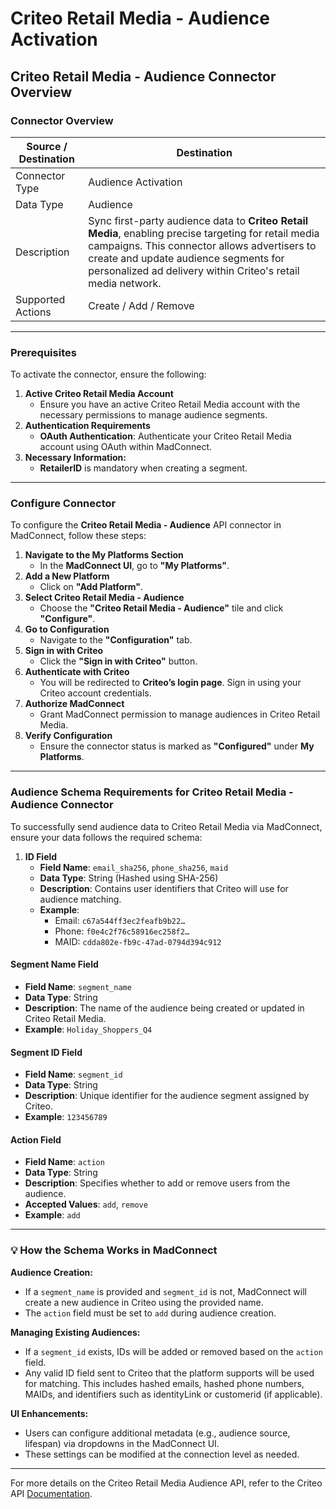 # Criteo Retail Media - Audience Activation

## **Criteo Retail Media - Audience Connector Overview**

### **Connector Overview**

| Source / Destination | Destination                                                                                                                                                                                                                                                   |
| -------------------- | ------------------------------------------------------------------------------------------------------------------------------------------------------------------------------------------------------------------------------------------------------------- |
| Connector Type       | Audience Activation                                                                                                                                                                                                                                           |
| Data Type            | Audience                                                                                                                                                                                                                                                      |
| Description          | Sync first-party audience data to **Criteo Retail Media**, enabling precise targeting for retail media campaigns. This connector allows advertisers to create and update audience segments for personalized ad delivery within Criteo's retail media network. |
| Supported Actions    | Create / Add / Remove                                                                                                                                                                                                                                         |

***

### **Prerequisites**

To activate the connector, ensure the following:

1. **Active Criteo Retail Media Account**
   * Ensure you have an active Criteo Retail Media account with the necessary permissions to manage audience segments.
2. **Authentication Requirements**
   * **OAuth Authentication**: Authenticate your Criteo Retail Media account using OAuth within MadConnect.
3. **Necessary Information:**
   * **RetailerID** is mandatory when creating a segment.

***

### **Configure Connector**

To configure the **Criteo Retail Media - Audience** API connector in MadConnect, follow these steps:

1. **Navigate to the My Platforms Section**
   * In the **MadConnect UI**, go to **"My Platforms"**.
2. **Add a New Platform**
   * Click on **"Add Platform"**.
3. **Select Criteo Retail Media - Audience**
   * Choose the **"Criteo Retail Media - Audience"** tile and click **"Configure"**.
4. **Go to Configuration**
   * Navigate to the **"Configuration"** tab.
5. **Sign in with Criteo**
   * Click the **"Sign in with Criteo"** button.
6. **Authenticate with Criteo**
   * You will be redirected to **Criteo’s login page**. Sign in using your Criteo account credentials.
7. **Authorize MadConnect**
   * Grant MadConnect permission to manage audiences in Criteo Retail Media.
8. **Verify Configuration**
   * Ensure the connector status is marked as **"Configured"** under **My Platforms**.

***

### **Audience Schema Requirements for Criteo Retail Media - Audience Connector**

To successfully send audience data to Criteo Retail Media via MadConnect, ensure your data follows the required schema:

1. **ID Field**
   * **Field Name**: `email_sha256`, `phone_sha256`, `maid`
   * **Data Type**: String (Hashed using SHA-256)
   * **Description**: Contains user identifiers that Criteo will use for audience matching.
   * **Example**:
     * Email: `c67a544ff3ec2feafb9b22…`
     * Phone: `f0e4c2f76c58916ec258f2…`
     * MAID: `cdda802e-fb9c-47ad-0794d394c912`

#### **Segment Name Field**

* **Field Name**: `segment_name`
* **Data Type**: String
* **Description**: The name of the audience being created or updated in Criteo Retail Media.
* **Example**: `Holiday_Shoppers_Q4`

#### **Segment ID Field**

* **Field Name**: `segment_id`
* **Data Type**: String
* **Description**: Unique identifier for the audience segment assigned by Criteo.
* **Example**: `123456789`

#### **Action Field**

* **Field Name**: `action`
* **Data Type**: String
* **Description**: Specifies whether to add or remove users from the audience.
* **Accepted Values**: `add`, `remove`
* **Example**: `add`

***

### **💡 How the Schema Works in MadConnect**

**Audience Creation:**

* If a `segment_name` is provided and `segment_id` is not, MadConnect will create a new audience in Criteo using the provided name.
* The `action` field must be set to `add` during audience creation.

**Managing Existing Audiences:**

* If a `segment_id` exists, IDs will be added or removed based on the `action` field.
* Any valid ID field sent to Criteo that the platform supports will be used for matching. This includes hashed emails, hashed phone numbers, MAIDs, and identifiers such as identityLink or customerid (if applicable).

**UI Enhancements:**

* Users can configure additional metadata (e.g., audience source, lifespan) via dropdowns in the MadConnect UI.
* These settings can be modified at the connection level as needed.

***

For more details on the Criteo Retail Media Audience API, refer to the Criteo API [Documentation](https://developers.criteo.com/retail-media/docs/audience-segment-endpoints).
